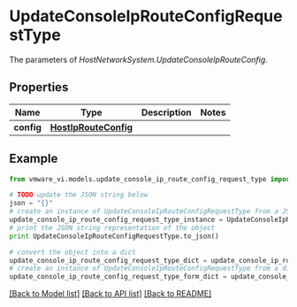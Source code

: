 # UpdateConsoleIpRouteConfigRequestType

The parameters of *HostNetworkSystem.UpdateConsoleIpRouteConfig*. 

## Properties
Name | Type | Description | Notes
------------ | ------------- | ------------- | -------------
**config** | [**HostIpRouteConfig**](HostIpRouteConfig.md) |  | 

## Example

```python
from vmware_vi.models.update_console_ip_route_config_request_type import UpdateConsoleIpRouteConfigRequestType

# TODO update the JSON string below
json = "{}"
# create an instance of UpdateConsoleIpRouteConfigRequestType from a JSON string
update_console_ip_route_config_request_type_instance = UpdateConsoleIpRouteConfigRequestType.from_json(json)
# print the JSON string representation of the object
print UpdateConsoleIpRouteConfigRequestType.to_json()

# convert the object into a dict
update_console_ip_route_config_request_type_dict = update_console_ip_route_config_request_type_instance.to_dict()
# create an instance of UpdateConsoleIpRouteConfigRequestType from a dict
update_console_ip_route_config_request_type_form_dict = update_console_ip_route_config_request_type.from_dict(update_console_ip_route_config_request_type_dict)
```
[[Back to Model list]](../README.md#documentation-for-models) [[Back to API list]](../README.md#documentation-for-api-endpoints) [[Back to README]](../README.md)


